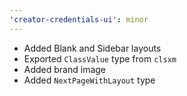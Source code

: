```yaml
---
'creator-credentials-ui': minor
---
```


- Added Blank and Sidebar layouts
- Exported `ClassValue` type from `clsxm`
- Added brand image
- Added `NextPageWithLayout` type
